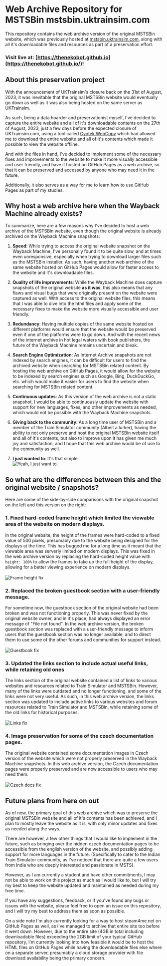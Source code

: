 # Web Archive Repository for MSTSBin mstsbin.uktrainsim.com

This repository contains the web archive version of the original MSTSBin website, which was previously hosted at [mstsbin.uktrainsim.com](http://mstsbin.uktrainsim.com), along with all it's downloadable files and resources as part of a preservation effort.

### Visit live at: [https://thenekobot.github.io](https://thenekobot.github.io/)!

## About this preservation project
With the announcement of UKTrainsim's closure back on the 31st of August, 2023, it was inevitable that the original MSTSBin website would eventually go down as well as it was also being hosted on the same server as UKTrainsim.

As such, being a data hoarder and preservationist myself, I've decided to capture the entire website and all of it's downloadable contents on the 27th of August, 2023, just a few days before the expected closure of UKTrainsim.com, using a tool called [Cyotek WebCopy](https://www.cyotek.com/cyotek-webcopy) which had allowed me to download the entire website and all of it's contents which made it possible to view the website offline.

And with the files in hand, I've decided to implement some of the necessary fixes and improvements to the website to make it more visually accessible and user friendly, and have it hosted on GitHub Pages as a web archive, so that it can be preserved and accessed by anyone who may need it in the future. 

Additionally, it also serves as a way for me to learn how to use GitHub Pages as part of my studies.

## Why host a web archive here when the Wayback Machine already exists?

To summarize, here are a few reasons why I've decided to host a web archive of the MSTSBin website, even though the original website is already archived on the Wayback Machine snapshots:

1. **Speed**: While trying to access the original website snapshot on the Wayback Machine, I've personally found it to be quite slow, and at times even unresponsive, especially when trying to download larger files such as the MSTSBin installer. As such, having another web archive of the same website hosted on GitHub Pages would allow for faster access to the website and it's downloadable files.

2. **Quality of life improvements**: While the Wayback Machine does capture snapshots of the original website **as it was**, this also means that any flaws and visual bugs that were originally present on the website were captured as well. With access to the original website files, this means that I was able to dive into the html files and apply some of the necessary fixes to make the website more visually accessible and user friendly.

3. **Redundancy**: Having multiple copies of the same website hosted on different platforms would ensure that the website would be preserved even if one of the platforms were to go down. And with the recent news of the internet archive in hot legal waters with book publishers, the future of the Wayback Machine remains uncertain and bleak.

4. **Search Engine Optimization**: As Internet Archive snapshots are not indexed by search engines, it can be difficult for users to find the archived website when searching for MSTSBin related content. By hosting the web archive on GitHub Pages, it would allow for the website to be indexed by search engines such as Google, Bing, DuckDuckGo, etc. which would make it easier for users to find the website when searching for MSTSBin related content.

5. **Continuous updates**: As this version of the web archive is not a static snapshot, I would be able to continuously update the website with support for new languages, fixes, and other improvements as needed, which would not be possible with the Wayback Machine snapshots.

6. **Giving back to the community**: As a long time user of MSTSBin and a member of the Train Simulator community (Albeit a lurker), having the ability to not only preserve and host the original MSTSBin website itself and all of it's contents, but also to improve upon it has given me much joy and satisfaction, and I hope that this web archive would be of use to the community as well.

7. **I just wanted to**: It's that simple. <br> ![Yeah, I just want to.](/git_docs/kyaruface.png)

## So what are the differences between this and the original website / snapshots?

Here are some of the side-by-side comparisons with the original snapshot on the left and this version on the right:

### 1. Fixed hard-coded frame height which limited the viewable area of the website on modern displays.
In the original website, the height of the frames were hard-coded to a fixed value of 500 pixels, presumably due to the website being designed for the displays at the time. This has bugged me for a long time as it meant that the viewable area was serverly limited on modern displays. This was fixed in the web archive version by replacing the hard-coded height value with `height: 100%` to allow the frames to take up the full height of the display, allowing for a better viewing experience on modern displays.<br> <br>
![Frame height fix](/git_docs/frameheightfix.png)

### 2. Replaced the broken guestbook section with a user-friendly message. 
For sometime now, the guestbook section of the original website had been broken and was not functioning properly. This was never fixed by the original website owner, and in it's place, had always displayed an error message of "File not found". In the web archive version, the broken guestbook section was replaced with a user-friendly message to inform users that the guestbook section was no longer available, and to direct them to use some of the other forums and communities for support instead.
<br><br> ![Guestbook fix](/git_docs/guestbookfix.png)


### 3. Updated the links section to include actual useful links, while retaining old ones

The links section of the original website contained a list of links to various websites and resources related to Train Simulator and MSTSBin. However, many of the links were outdated and no longer functioning, and some of the links were not very useful. As such, in this web archive version, the links section was updated to include active links to various websites and forum resources related to Train Simulator and MSTSBin, while retaining some of the old links for historical purposes.
<br><br> ![Links fix](/git_docs/linksfix.png)

### 4. Image preservation for some of the czech documentation pages.
The original website contained some documentation images in Czech version of the website which were not properly preserved in the Wayback Machine snapshots. In this web archive version, the Czech documentation pages were properly preserved and are now accessible to users who may need them.
<br><br> ![Czech docs fix](/git_docs/czechdocsfix.png)

## Future plans from here on out
As of now, the primary goal of this web archive which was to preserve the original MSTSBin website and all of it's contents has been achieved, and I plan to mostly leave the website as it is, with only minor updates and fixes as needed along the ways.

There are however, a few other things that I would like to implement in the future, such as bringing over the hidden czech documentation pages to be accessible from the english version of the website, and possibly adding support for more languages in the future. (Specifically to cater to the Indian Train Simulator community, as I've noticed that there are quite a few users from India who are deeply interested and passionate in MSTS).

However, as I am currently a student and have other commitments, I may not be able to work on this project as much as I would like to, but I will try my best to keep the website updated and maintained as needed during my free time.

If you have any suggestions, feedback, or if you've found any bugs or issues with the website, please feel free to open an issue on this repository, and I will try my best to address them as soon as possible.

On a side note I'm also currently looking for a way to host steam4me.net on GitHub Pages as well, as I've managed to archive that entire site too before it went down. However, due to the entire site (4GB in total including downloadable files) exceeding the 2GB limit of your typical GitHub repository, I'm currently looking into how feasible it would be to host the HTML files on GitHub Pages while having the downloadable files else where on a separate server, presumably a cloud storage provider with file download availability being the primary concern.